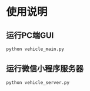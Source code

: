 # 使用说明

## 运行PC端GUI
```sh
python vehicle_main.py
```

## 运行微信小程序服务器
```sh
python vehicle_server.py
```